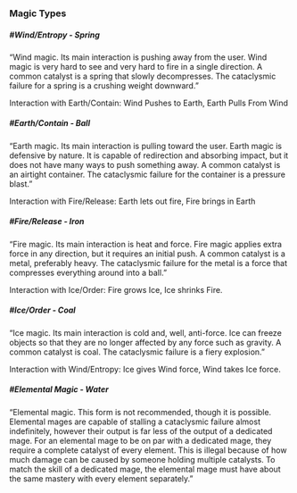 ### Magic Types
##### #Wind/Entropy - Spring
“Wind magic. Its main interaction is pushing away from the user. Wind magic is very hard to see and very hard to fire in a single direction. A common catalyst is a spring that slowly decompresses. The cataclysmic failure for a spring is a crushing weight downward.”

Interaction with Earth/Contain: Wind Pushes to Earth, Earth Pulls From Wind

##### #Earth/Contain - Ball
“Earth magic. Its main interaction is pulling toward the user. Earth magic is defensive by nature. It is capable of redirection and absorbing impact, but it does not have many ways to push something away. A common catalyst is an airtight container. The cataclysmic failure for the container is a pressure blast.”

Interaction with Fire/Release: Earth lets out fire, Fire brings in Earth
##### #Fire/Release - Iron

“Fire magic. Its main interaction is heat and force. Fire magic applies extra force in any direction, but it requires an initial push. A common catalyst is a metal, preferably heavy. The cataclysmic failure for the metal is a force that compresses everything around into a ball.” 

Interaction with Ice/Order: Fire grows Ice, Ice shrinks Fire.

##### #Ice/Order - Coal

“Ice magic. Its main interaction is cold and, well, anti-force. Ice can freeze objects so that they are no longer affected by any force such as gravity. A common catalyst is coal. The cataclysmic failure is a fiery explosion.” 

Interaction with Wind/Entropy: Ice gives Wind force, Wind takes Ice force.

##### #Elemental Magic - Water
“Elemental magic. This form is not recommended, though it is possible. Elemental mages are capable of stalling a cataclysmic failure almost indefinitely, however their output is far less of the output of a dedicated mage. For an elemental mage to be on par with a dedicated mage, they require a complete catalyst of every element. This is illegal because of how much damage can be caused by someone holding multiple catalysts. To match the skill of a dedicated mage, the elemental mage must have about the same mastery with every element separately.”